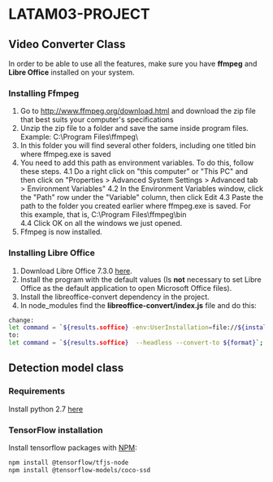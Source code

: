# LATAM03-PROJECT

## Video Converter Class

In order to be able to use all the features, make sure you have **ffmpeg** and **Libre Office** installed on your system.

### Installing Ffmpeg
1. Go to http://www.ffmpeg.org/download.html and download the zip file that best suits your computer's specifications 
2. Unzip the zip file to a folder and save the same inside program files. Example: C:\Program Files\ffmpeg\
3. In this folder you will find several other folders, including one titled bin where ffmpeg.exe is saved
4. You need to add this path as environment variables. To do this, follow these steps.
4.1 Do a right click on "this computer" or "This PC" and then click on "Properties > Advanced System Settings > Advanced tab > Environment Variables"
4.2 In the Environment Variables window, click the "Path" row under the "Variable" column, then click Edit
4.3 Paste the path to the folder you created earlier where ffmpeg.exe is saved. For this example, that is, C:\Program Files\ffmpeg\bin\
4.4 Click OK on all the windows we just opened.
5. Ffmpeg is now installed. 

### Installing Libre Office
1. Download Libre Office 7.3.0 [here](https://es.libreoffice.org/descarga/libreoffice/).
2. Install the program with the default values (Is **not** necessary to set Libre Office as the default application to open Microsoft Office files).
3. Install the libreoffice-convert dependency in the project.
3. In node_modules find the **libreoffice-convert/index.js** file and do this:

```sh
change:
let command = `${results.soffice} -env:UserInstallation=file://${installDir.name} --headless --convert-to ${format}`;
to:
let command = `${results.soffice}  --headless --convert-to ${format}`;
```

## Detection model class

### Requirements
Install python 2.7 [here](https://www.python.org/downloads/release/python-2718/)

### TensorFlow installation
Install tensorflow packages with [NPM](https://www.npmjs.com/):

```sh
npm install @tensorflow/tfjs-node
npm install @tensorflow-models/coco-ssd
```
